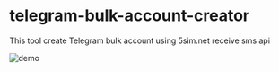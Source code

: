 # telegram-bulk-account-creator
This tool create Telegram bulk account using 5sim.net receive sms api

![demo](https://user-images.githubusercontent.com/101325333/215254708-ca95063b-f62c-41bc-87ff-ff0438e92683.PNG)
